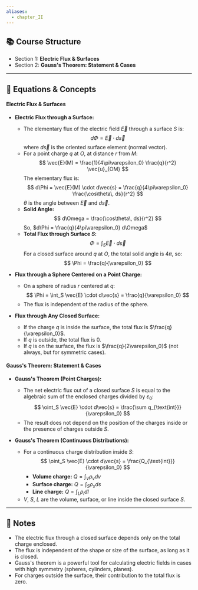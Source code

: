 ```yaml
---
aliases:
  - chapter_II
---
```


## 📚 Course Structure
- Section 1: **Electric Flux & Surfaces**
- Section 2: **Gauss's Theorem: Statement & Cases**

---
## 📐 Equations & Concepts
#### Electric Flux & Surfaces
- **Electric Flux through a Surface:**
  - The elementary flux of the electric field $\vec{E}$ through a surface $S$ is:
    $$
    d\Phi = \vec{E} \cdot d\vec{s}
    $$
    where $d\vec{s}$ is the oriented surface element (normal vector).
  - For a point charge $q$ at $O$, at distance $r$ from $M$:
    $$
    \vec{E}(M) = \frac{1}{4\pi\varepsilon_0} \frac{q}{r^2} \vec{u}_{OM}
    $$
    The elementary flux is:
    $$
    d\Phi = \vec{E}(M) \cdot d\vec{s} = \frac{q}{4\pi\varepsilon_0} \frac{\cos\theta\, ds}{r^2}
    $$
    $\theta$ is the angle between $\vec{E}$ and $d\vec{s}$.
  - **Solid Angle:**
    $$
    d\Omega = \frac{\cos\theta\, ds}{r^2}
    $$
    So, $d\Phi = \frac{q}{4\pi\varepsilon_0} d\Omega$
  - **Total Flux through Surface $S$:**
    $$
    \Phi = \int_S \vec{E} \cdot d\vec{s}
    $$
    For a closed surface around $q$ at $O$, the total solid angle is $4\pi$, so:
    $$
    \Phi = \frac{q}{\varepsilon_0}
    $$

- **Flux through a Sphere Centered on a Point Charge:**
  - On a sphere of radius $r$ centered at $q$:
    $$
    \Phi = \int_S \vec{E} \cdot d\vec{s} = \frac{q}{\varepsilon_0}
    $$
  - The flux is independent of the radius of the sphere.

- **Flux through Any Closed Surface:**
  - If the charge $q$ is inside the surface, the total flux is $\frac{q}{\varepsilon_0}$.
  - If $q$ is outside, the total flux is $0$.
  - If $q$ is on the surface, the flux is $\frac{q}{2\varepsilon_0}$ (not always, but for symmetric cases).

#### Gauss's Theorem: Statement & Cases
- **Gauss's Theorem (Point Charges):**
  - The net electric flux out of a closed surface $S$ is equal to the algebraic sum of the enclosed charges divided by $\varepsilon_0$:
    $$
    \oint_S \vec{E} \cdot d\vec{s} = \frac{\sum q_{\text{int}}}{\varepsilon_0}
    $$
  - The result does not depend on the position of the charges inside or the presence of charges outside $S$.

- **Gauss's Theorem (Continuous Distributions):**
  - For a continuous charge distribution inside $S$:
    $$
    \oint_S \vec{E} \cdot d\vec{s} = \frac{Q_{\text{int}}}{\varepsilon_0}
    $$
    - **Volume charge:** $Q = \int_V \rho_v dv$
    - **Surface charge:** $Q = \int_S \rho_s ds$
    - **Line charge:** $Q = \int_L \rho_l dl$
  - $V$, $S$, $L$ are the volume, surface, or line inside the closed surface $S$.

---
## 📝 Notes
- The electric flux through a closed surface depends only on the total charge enclosed.
- The flux is independent of the shape or size of the surface, as long as it is closed.
- Gauss's theorem is a powerful tool for calculating electric fields in cases with high symmetry (spheres, cylinders, planes).
- For charges outside the surface, their contribution to the total flux is zero.
